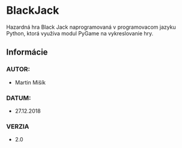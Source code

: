 # BlackJack
Hazardná hra Black Jack naprogramovaná v programovacom jazyku Python, ktorá využíva modul PyGame na vykreslovanie hry.

## Informácie 
### AUTOR:
- Martin Mišík

### DATUM:
- 27.12.2018

### VERZIA
- 2.0